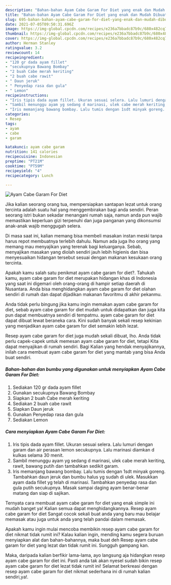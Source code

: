 ```yaml
---
description: "Bahan-bahan Ayam Cabe Garam For Diet yang enak dan Mudah Dibuat"
title: "Bahan-bahan Ayam Cabe Garam For Diet yang enak dan Mudah Dibuat"
slug: 695-bahan-bahan-ayam-cabe-garam-for-diet-yang-enak-dan-mudah-dibuat
date: 2021-07-05T09:50:31.696Z
image: https://img-global.cpcdn.com/recipes/e236a7bbadc87b9c/680x482cq70/ayam-cabe-garam-for-diet-foto-resep-utama.jpg
thumbnail: https://img-global.cpcdn.com/recipes/e236a7bbadc87b9c/680x482cq70/ayam-cabe-garam-for-diet-foto-resep-utama.jpg
cover: https://img-global.cpcdn.com/recipes/e236a7bbadc87b9c/680x482cq70/ayam-cabe-garam-for-diet-foto-resep-utama.jpg
author: Herman Stanley
ratingvalue: 3.2
reviewcount: 14
recipeingredient:
- "120 gr dada ayam fillet"
- "secukupnya Bawang Bombay"
- "2 buah Cabe merah keriting"
- "2 buah cabe rawit"
- " Daun jeruk"
- " Penyedap rasa dan gula"
- " Lemon"
recipeinstructions:
- "Iris tipis dada ayam fillet. Ukuran sesuai selera. Lalu lumuri dengan garam dan air perasan lemon secukupnya. Lalu marinasi diamkan d kulkas selama 30 menit."
- "Sambil menunggu ayam yg sedang d marinasi, ulek cabe merah keriting, rawit, bawang putih dan tambahkan sedikit garam."
- "Iris memanjang bawang bombay. Lalu tumis dengan 1sdt minyak goreng. Tambahkan daun jeruk dan bumbu halus yg sudah di ulek. Masukkan ayam dada fillet yg telah di marinasi. Tambahkan penyedap rasa dan gula putih secukupnya. Masak sampai daging ayam benar-benar matang dan siap di sajikan."
categories:
- Resep
tags:
- ayam
- cabe
- garam

katakunci: ayam cabe garam 
nutrition: 141 calories
recipecuisine: Indonesian
preptime: "PT21M"
cooktime: "PT59M"
recipeyield: "4"
recipecategory: Lunch

---
```



![Ayam Cabe Garam For Diet](https://img-global.cpcdn.com/recipes/e236a7bbadc87b9c/680x482cq70/ayam-cabe-garam-for-diet-foto-resep-utama.jpg)

Jika kalian seorang orang tua, mempersiapkan santapan lezat untuk orang tercinta adalah suatu hal yang menggembirakan bagi anda sendiri. Peran seorang istri bukan sekadar menangani rumah saja, namun anda pun wajib memastikan keperluan gizi terpenuhi dan juga panganan yang dikonsumsi anak-anak wajib menggugah selera.

Di masa  saat ini, kalian memang bisa membeli masakan instan meski tanpa harus repot membuatnya terlebih dahulu. Namun ada juga lho orang yang memang mau menyajikan yang terenak bagi keluarganya. Sebab, menyajikan masakan yang diolah sendiri jauh lebih higienis dan bisa menyesuaikan hidangan tersebut sesuai dengan makanan kesukaan orang tercinta. 



Apakah kamu salah satu penikmat ayam cabe garam for diet?. Tahukah kamu, ayam cabe garam for diet merupakan hidangan khas di Indonesia yang saat ini digemari oleh orang-orang di hampir setiap daerah di Nusantara. Anda bisa menghidangkan ayam cabe garam for diet olahan sendiri di rumah dan dapat dijadikan makanan favoritmu di akhir pekanmu.

Anda tidak perlu bingung jika kamu ingin memakan ayam cabe garam for diet, sebab ayam cabe garam for diet mudah untuk didapatkan dan juga kita pun dapat membuatnya sendiri di tempatmu. ayam cabe garam for diet dapat dibuat lewat beraneka cara. Kini sudah banyak sekali resep kekinian yang menjadikan ayam cabe garam for diet semakin lebih lezat.

Resep ayam cabe garam for diet juga mudah sekali dibuat, lho. Anda tidak perlu capek-capek untuk memesan ayam cabe garam for diet, tetapi Kita dapat menyajikan di rumah sendiri. Bagi Kalian yang hendak menyajikannya, inilah cara membuat ayam cabe garam for diet yang mantab yang bisa Anda buat sendiri.

<!--inarticleads1-->

##### Bahan-bahan dan bumbu yang digunakan untuk menyiapkan Ayam Cabe Garam For Diet:

1. Sediakan 120 gr dada ayam fillet
1. Gunakan secukupnya Bawang Bombay
1. Siapkan 2 buah Cabe merah keriting
1. Sediakan 2 buah cabe rawit
1. Siapkan  Daun jeruk
1. Gunakan  Penyedap rasa dan gula
1. Sediakan  Lemon




<!--inarticleads2-->

##### Cara menyiapkan Ayam Cabe Garam For Diet:

1. Iris tipis dada ayam fillet. Ukuran sesuai selera. Lalu lumuri dengan garam dan air perasan lemon secukupnya. Lalu marinasi diamkan d kulkas selama 30 menit.
1. Sambil menunggu ayam yg sedang d marinasi, ulek cabe merah keriting, rawit, bawang putih dan tambahkan sedikit garam.
1. Iris memanjang bawang bombay. Lalu tumis dengan 1sdt minyak goreng. Tambahkan daun jeruk dan bumbu halus yg sudah di ulek. Masukkan ayam dada fillet yg telah di marinasi. Tambahkan penyedap rasa dan gula putih secukupnya. Masak sampai daging ayam benar-benar matang dan siap di sajikan.




Ternyata cara membuat ayam cabe garam for diet yang enak simple ini mudah banget ya! Kalian semua dapat menghidangkannya. Resep ayam cabe garam for diet Sangat cocok sekali buat anda yang baru mau belajar memasak atau juga untuk anda yang telah pandai dalam memasak.

Apakah kamu ingin mulai mencoba membikin resep ayam cabe garam for diet nikmat tidak rumit ini? Kalau kalian ingin, mending kamu segera buruan menyiapkan alat dan bahan-bahannya, maka buat deh Resep ayam cabe garam for diet yang lezat dan tidak rumit ini. Sungguh gampang kan. 

Maka, daripada kalian berfikir lama-lama, ayo langsung aja hidangkan resep ayam cabe garam for diet ini. Pasti anda tak akan nyesel sudah bikin resep ayam cabe garam for diet lezat tidak rumit ini! Selamat berkreasi dengan resep ayam cabe garam for diet nikmat sederhana ini di rumah kalian sendiri,ya!.

